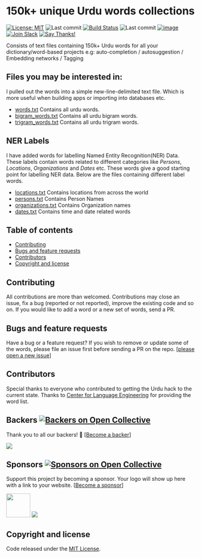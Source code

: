 # 150k+ unique Urdu words collections 

[![License: MIT](https://img.shields.io/badge/license-MIT-blue.svg)](https://github.com/urduhack/urdu-words/blob/master/LICENSE)
![Last commit](https://img.shields.io/github/last-commit/urduhack/urdu-words.svg)
[![Build Status](https://travis-ci.org/urduhack/urdu-words.svg?branch=master)](https://travis-ci.org/urduhack/urdu-words)
![Last commit](https://img.shields.io/github/last-commit/urduhack/urdu-words.svg)
[![image](https://img.shields.io/github/contributors/urduhack/urdu-words.svg)](https://github.com/urduhack/urdu-words/graphs/contributors)
[![Join Slack](https://img.shields.io/badge/join-us%20on%20slack-gray.svg?longCache=true&logo=slack&colorB=red)](https://join.slack.com/t/urduhack/shared_invite/enQtNDE5NDg4NzU2Mzg4LTk3ZDNlYzBhOWM5MGY0ZGE0ZmNmNzU2ZTViYjAwMTg3NTBmZGU4OTM0M2E0MzQ0NDI1MDIyYzVkYTVmZTkyZjg)
[![Say Thanks!](https://img.shields.io/badge/Say%20Thanks-!-1EAEDB.svg)](https://saythanks.io/to/akkefa)


Consists of text files containing 150k+ Urdu words for all your dictionary/word-based projects e.g: auto-completion / autosuggestion / Embedding networks / Tagging
## Files you may be interested in:

I pulled out the words into a simple new-line-delimited text file.
Which is more useful when building apps or importing into databases etc.

-  [words.txt](words.txt) Contains all urdu words.
-  [bigram_words.txt](bigram_words.txt) Contains all urdu bigram words.
-  [trigram_words.txt](trigram_words.txt) Contains all urdu trigram words.

## NER Labels
I have added words for labelling Named Entity Recognition(NER) Data. These labels contain words related to different categories
like _Persons_, _Locations_, _Organizations_ and _Dates_ etc. These words give a good starting point for labelling NER data.
Below are the files containing different label words.

- [locations.txt](ner/locations.txt) Contains locations from across the world
- [persons.txt](ner/persons.txt) Contains Person Names
- [organizations.txt](ner/organizations.txt) Contains Organization names
- [dates.txt](ner/dates.txt) Contains time and date related words

## Table of contents

- [Contributing](#contributing)
- [Bugs and feature requests](#bugs-and-feature-requests)
- [Contributors](#contributors)
- [Copyright and license](#copyright-and-license)


## Contributing

All contributions are more than welcomed. Contributions may close an issue, fix a bug (reported or not reported), improve the existing code and so on.
If you would like to add a  word or a new set of words, send a PR.

## Bugs and feature requests

Have a bug or a feature request? If you wish to remove or update some of the words, please file an issue first before sending a PR on the repo. [[please open a new issue](https://github.com/urduhack/urdu-words/issues/new)]

## Contributors

Special thanks to everyone who contributed to getting the Urdu hack to the current state.
Thanks to <a href="http://cle.org.pk/software/ling_resources/wordlist.htm">Center for Language Engineering</a> for providing the word list.

## Backers [![Backers on Open Collective](https://opencollective.com/urduhack/backers/badge.svg)](#backers)

Thank you to all our backers! 🙏 [[Become a backer](https://opencollective.com/urduhack#backer)]

<a href="https://opencollective.com/urduhack#backers" target="_blank"><img src="https://opencollective.com/urduhack/backers.svg?width=890"></a>

## Sponsors [![Sponsors on Open Collective](https://opencollective.com/urduhack/sponsors/badge.svg)](#sponsors)

Support this project by becoming a sponsor. Your logo will show up here with a link to your website. [[Become a sponsor](https://opencollective.com/urduhack#sponsor)]

<a href="https://arbisoft.com" target="_blank"><img height="64" src="https://arbisoft.com/static/media/uploads/arbisoft.png"></a>
<a href="https://opencollective.com/urduhack/sponsor/0/website" target="_blank"><img src="https://opencollective.com/urduhack/sponsor/0/avatar.svg"></a>

## Copyright and license

Code released under the [MIT License](ttps://github.com/urduhack/urdu-words/blob/master/LICENSE).